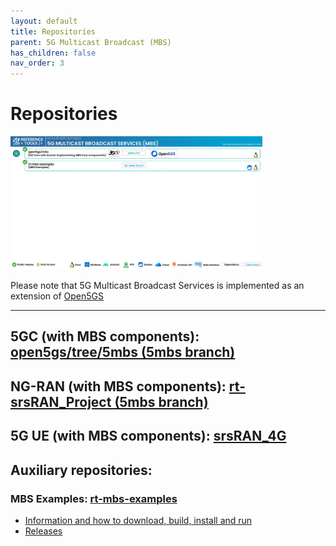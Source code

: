 ```yaml
---
layout: default
title: Repositories
parent: 5G Multicast Broadcast (MBS)
has_children: false
nav_order: 3
---
```

# Repositories

<img src="../../assets/images/projects/mbs_repos.png" style="width: 80%">

Please note that 5G Multicast Broadcast Services is implemented as an extension of [Open5GS](https://github.com/5G-MAG/open5gs)

---

## 5GC (with MBS components): [open5gs/tree/5mbs (5mbs branch)](https://github.com/5G-MAG/open5gs/tree/5mbs)
## NG-RAN (with MBS components): [rt-srsRAN_Project (5mbs branch)](https://github.com/5G-MAG/rt-srsRAN_Project)
## 5G UE (with MBS components): [srsRAN_4G](https://github.com/5G-MAG/srsRAN_4G)

## Auxiliary repositories:

### MBS Examples: [rt-mbs-examples](https://github.com/5G-MAG/rt-mbs-examples)
* [Information and how to download, build, install and run](https://github.com/5G-MAG/rt-mbs-examples#readme)
* [Releases](https://github.com/5G-MAG/rt-mbs-examples/releases)

